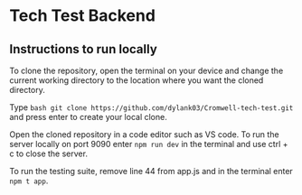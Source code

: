 

# Tech Test Backend

## Instructions to run locally 

To clone the repository, open the terminal on your device and change the current working directory to the location where you want the cloned directory.

Type ```bash git clone https://github.com/dylank03/Cromwell-tech-test.git``` and press enter to create your local clone.

Open the cloned repository in a code editor such as VS code. To run the server locally on port 9090 enter ```npm run dev``` in the terminal and use ctrl + c to close the server. 

To run the testing suite, remove line 44 from app.js and in the terminal enter ```npm t app```.




